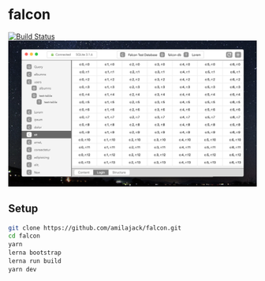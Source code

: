 # falcon
[![Build Status](https://travis-ci.com/amilajack/falcon.svg?token=stGf151gAJ11ZUi8LyvG&branch=master)](https://travis-ci.com/amilajack/falcon)
![Falcon Demo Rewrite](/internals/img/falcon-demo.png)

## Setup
```bash
git clone https://github.com/amilajack/falcon.git
cd falcon
yarn
lerna bootstrap
lerna run build
yarn dev
```
